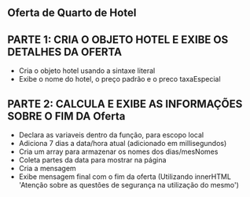 ##  Oferta de Quarto de Hotel

## PARTE 1: CRIA O OBJETO HOTEL E EXIBE OS DETALHES DA OFERTA
-  Cria o objeto hotel usando a sintaxe literal
-  Exibe o nome do hotel, o preço padrão e o preco taxaEspecial
## PARTE 2: CALCULA E EXIBE AS INFORMAÇÕES SOBRE O FIM DA Oferta
- Declara as variaveis dentro da função, para escopo local
- Adiciona 7 dias a data/hora atual (adicionado em millisegundos)
- Cria um array para armazenar os nomes dos dias/mesNomes
- Coleta partes da data para mostrar na página
- Cria a mensagem
- Exibe mensagem final com o fim da oferta (Utilizando innerHTML 'Atenção sobre as questões de segurança na utilização do mesmo')
